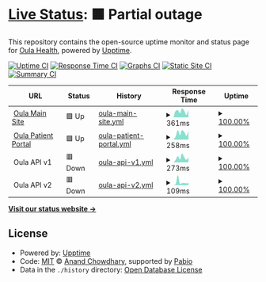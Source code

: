 # [Live Status](https://demo.upptime.js.org): <!--live status--> **🟧 Partial outage**

This repository contains the open-source uptime monitor and status page for [Oula Health](https://demo.upptime.js.org), powered by [Upptime](https://github.com/upptime/upptime).

[![Uptime CI](https://github.com/oula-health/status/workflows/Uptime%20CI/badge.svg)](https://github.com/oula-health/status/actions?query=workflow%3A%22Uptime+CI%22)
[![Response Time CI](https://github.com/oula-health/status/workflows/Response%20Time%20CI/badge.svg)](https://github.com/oula-health/status/actions?query=workflow%3A%22Response+Time+CI%22)
[![Graphs CI](https://github.com/oula-health/status/workflows/Graphs%20CI/badge.svg)](https://github.com/oula-health/status/actions?query=workflow%3A%22Graphs+CI%22)
[![Static Site CI](https://github.com/oula-health/status/workflows/Static%20Site%20CI/badge.svg)](https://github.com/oula-health/status/actions?query=workflow%3A%22Static+Site+CI%22)
[![Summary CI](https://github.com/oula-health/status/workflows/Summary%20CI/badge.svg)](https://github.com/oula-health/status/actions?query=workflow%3A%22Summary+CI%22)

<!--start: status pages-->
<!-- This summary is generated by Upptime (https://github.com/upptime/upptime) -->
<!-- Do not edit this manually, your changes will be overwritten -->
<!-- prettier-ignore -->
| URL | Status | History | Response Time | Uptime |
| --- | ------ | ------- | ------------- | ------ |
| <img alt="" src="https://icons.duckduckgo.com/ip3/oulahealth.com.ico" height="13"> [Oula Main Site](https://oulahealth.com) | 🟩 Up | [oula-main-site.yml](https://github.com/oula-health/status/commits/HEAD/history/oula-main-site.yml) | <details><summary><img alt="Response time graph" src="./graphs/oula-main-site/response-time-week.png" height="20"> 361ms</summary><br><a href="https://status.oulahealth.com/history/oula-main-site"><img alt="Response time 273" src="https://img.shields.io/endpoint?url=https%3A%2F%2Fraw.githubusercontent.com%2Foula-health%2Fstatus%2FHEAD%2Fapi%2Foula-main-site%2Fresponse-time.json"></a><br><a href="https://status.oulahealth.com/history/oula-main-site"><img alt="24-hour response time 422" src="https://img.shields.io/endpoint?url=https%3A%2F%2Fraw.githubusercontent.com%2Foula-health%2Fstatus%2FHEAD%2Fapi%2Foula-main-site%2Fresponse-time-day.json"></a><br><a href="https://status.oulahealth.com/history/oula-main-site"><img alt="7-day response time 361" src="https://img.shields.io/endpoint?url=https%3A%2F%2Fraw.githubusercontent.com%2Foula-health%2Fstatus%2FHEAD%2Fapi%2Foula-main-site%2Fresponse-time-week.json"></a><br><a href="https://status.oulahealth.com/history/oula-main-site"><img alt="30-day response time 279" src="https://img.shields.io/endpoint?url=https%3A%2F%2Fraw.githubusercontent.com%2Foula-health%2Fstatus%2FHEAD%2Fapi%2Foula-main-site%2Fresponse-time-month.json"></a><br><a href="https://status.oulahealth.com/history/oula-main-site"><img alt="1-year response time 273" src="https://img.shields.io/endpoint?url=https%3A%2F%2Fraw.githubusercontent.com%2Foula-health%2Fstatus%2FHEAD%2Fapi%2Foula-main-site%2Fresponse-time-year.json"></a></details> | <details><summary><a href="https://status.oulahealth.com/history/oula-main-site">100.00%</a></summary><a href="https://status.oulahealth.com/history/oula-main-site"><img alt="All-time uptime 100.00%" src="https://img.shields.io/endpoint?url=https%3A%2F%2Fraw.githubusercontent.com%2Foula-health%2Fstatus%2FHEAD%2Fapi%2Foula-main-site%2Fuptime.json"></a><br><a href="https://status.oulahealth.com/history/oula-main-site"><img alt="24-hour uptime 100.00%" src="https://img.shields.io/endpoint?url=https%3A%2F%2Fraw.githubusercontent.com%2Foula-health%2Fstatus%2FHEAD%2Fapi%2Foula-main-site%2Fuptime-day.json"></a><br><a href="https://status.oulahealth.com/history/oula-main-site"><img alt="7-day uptime 100.00%" src="https://img.shields.io/endpoint?url=https%3A%2F%2Fraw.githubusercontent.com%2Foula-health%2Fstatus%2FHEAD%2Fapi%2Foula-main-site%2Fuptime-week.json"></a><br><a href="https://status.oulahealth.com/history/oula-main-site"><img alt="30-day uptime 100.00%" src="https://img.shields.io/endpoint?url=https%3A%2F%2Fraw.githubusercontent.com%2Foula-health%2Fstatus%2FHEAD%2Fapi%2Foula-main-site%2Fuptime-month.json"></a><br><a href="https://status.oulahealth.com/history/oula-main-site"><img alt="1-year uptime 100.00%" src="https://img.shields.io/endpoint?url=https%3A%2F%2Fraw.githubusercontent.com%2Foula-health%2Fstatus%2FHEAD%2Fapi%2Foula-main-site%2Fuptime-year.json"></a></details>
| <img alt="" src="https://icons.duckduckgo.com/ip3/my.oulahealth.com.ico" height="13"> [Oula Patient Portal](https://my.oulahealth.com) | 🟩 Up | [oula-patient-portal.yml](https://github.com/oula-health/status/commits/HEAD/history/oula-patient-portal.yml) | <details><summary><img alt="Response time graph" src="./graphs/oula-patient-portal/response-time-week.png" height="20"> 258ms</summary><br><a href="https://status.oulahealth.com/history/oula-patient-portal"><img alt="Response time 215" src="https://img.shields.io/endpoint?url=https%3A%2F%2Fraw.githubusercontent.com%2Foula-health%2Fstatus%2FHEAD%2Fapi%2Foula-patient-portal%2Fresponse-time.json"></a><br><a href="https://status.oulahealth.com/history/oula-patient-portal"><img alt="24-hour response time 319" src="https://img.shields.io/endpoint?url=https%3A%2F%2Fraw.githubusercontent.com%2Foula-health%2Fstatus%2FHEAD%2Fapi%2Foula-patient-portal%2Fresponse-time-day.json"></a><br><a href="https://status.oulahealth.com/history/oula-patient-portal"><img alt="7-day response time 258" src="https://img.shields.io/endpoint?url=https%3A%2F%2Fraw.githubusercontent.com%2Foula-health%2Fstatus%2FHEAD%2Fapi%2Foula-patient-portal%2Fresponse-time-week.json"></a><br><a href="https://status.oulahealth.com/history/oula-patient-portal"><img alt="30-day response time 204" src="https://img.shields.io/endpoint?url=https%3A%2F%2Fraw.githubusercontent.com%2Foula-health%2Fstatus%2FHEAD%2Fapi%2Foula-patient-portal%2Fresponse-time-month.json"></a><br><a href="https://status.oulahealth.com/history/oula-patient-portal"><img alt="1-year response time 215" src="https://img.shields.io/endpoint?url=https%3A%2F%2Fraw.githubusercontent.com%2Foula-health%2Fstatus%2FHEAD%2Fapi%2Foula-patient-portal%2Fresponse-time-year.json"></a></details> | <details><summary><a href="https://status.oulahealth.com/history/oula-patient-portal">100.00%</a></summary><a href="https://status.oulahealth.com/history/oula-patient-portal"><img alt="All-time uptime 100.00%" src="https://img.shields.io/endpoint?url=https%3A%2F%2Fraw.githubusercontent.com%2Foula-health%2Fstatus%2FHEAD%2Fapi%2Foula-patient-portal%2Fuptime.json"></a><br><a href="https://status.oulahealth.com/history/oula-patient-portal"><img alt="24-hour uptime 100.00%" src="https://img.shields.io/endpoint?url=https%3A%2F%2Fraw.githubusercontent.com%2Foula-health%2Fstatus%2FHEAD%2Fapi%2Foula-patient-portal%2Fuptime-day.json"></a><br><a href="https://status.oulahealth.com/history/oula-patient-portal"><img alt="7-day uptime 100.00%" src="https://img.shields.io/endpoint?url=https%3A%2F%2Fraw.githubusercontent.com%2Foula-health%2Fstatus%2FHEAD%2Fapi%2Foula-patient-portal%2Fuptime-week.json"></a><br><a href="https://status.oulahealth.com/history/oula-patient-portal"><img alt="30-day uptime 100.00%" src="https://img.shields.io/endpoint?url=https%3A%2F%2Fraw.githubusercontent.com%2Foula-health%2Fstatus%2FHEAD%2Fapi%2Foula-patient-portal%2Fuptime-month.json"></a><br><a href="https://status.oulahealth.com/history/oula-patient-portal"><img alt="1-year uptime 100.00%" src="https://img.shields.io/endpoint?url=https%3A%2F%2Fraw.githubusercontent.com%2Foula-health%2Fstatus%2FHEAD%2Fapi%2Foula-patient-portal%2Fuptime-year.json"></a></details>
| <img alt="" src="https://icons.duckduckgo.com/ip3/null.ico" height="13"> Oula API v1 | 🟥 Down | [oula-api-v1.yml](https://github.com/oula-health/status/commits/HEAD/history/oula-api-v1.yml) | <details><summary><img alt="Response time graph" src="./graphs/oula-api-v1/response-time-week.png" height="20"> 273ms</summary><br><a href="https://status.oulahealth.com/history/oula-api-v1"><img alt="Response time 200" src="https://img.shields.io/endpoint?url=https%3A%2F%2Fraw.githubusercontent.com%2Foula-health%2Fstatus%2FHEAD%2Fapi%2Foula-api-v1%2Fresponse-time.json"></a><br><a href="https://status.oulahealth.com/history/oula-api-v1"><img alt="24-hour response time 272" src="https://img.shields.io/endpoint?url=https%3A%2F%2Fraw.githubusercontent.com%2Foula-health%2Fstatus%2FHEAD%2Fapi%2Foula-api-v1%2Fresponse-time-day.json"></a><br><a href="https://status.oulahealth.com/history/oula-api-v1"><img alt="7-day response time 273" src="https://img.shields.io/endpoint?url=https%3A%2F%2Fraw.githubusercontent.com%2Foula-health%2Fstatus%2FHEAD%2Fapi%2Foula-api-v1%2Fresponse-time-week.json"></a><br><a href="https://status.oulahealth.com/history/oula-api-v1"><img alt="30-day response time 224" src="https://img.shields.io/endpoint?url=https%3A%2F%2Fraw.githubusercontent.com%2Foula-health%2Fstatus%2FHEAD%2Fapi%2Foula-api-v1%2Fresponse-time-month.json"></a><br><a href="https://status.oulahealth.com/history/oula-api-v1"><img alt="1-year response time 200" src="https://img.shields.io/endpoint?url=https%3A%2F%2Fraw.githubusercontent.com%2Foula-health%2Fstatus%2FHEAD%2Fapi%2Foula-api-v1%2Fresponse-time-year.json"></a></details> | <details><summary><a href="https://status.oulahealth.com/history/oula-api-v1">100.00%</a></summary><a href="https://status.oulahealth.com/history/oula-api-v1"><img alt="All-time uptime 99.98%" src="https://img.shields.io/endpoint?url=https%3A%2F%2Fraw.githubusercontent.com%2Foula-health%2Fstatus%2FHEAD%2Fapi%2Foula-api-v1%2Fuptime.json"></a><br><a href="https://status.oulahealth.com/history/oula-api-v1"><img alt="24-hour uptime 99.99%" src="https://img.shields.io/endpoint?url=https%3A%2F%2Fraw.githubusercontent.com%2Foula-health%2Fstatus%2FHEAD%2Fapi%2Foula-api-v1%2Fuptime-day.json"></a><br><a href="https://status.oulahealth.com/history/oula-api-v1"><img alt="7-day uptime 100.00%" src="https://img.shields.io/endpoint?url=https%3A%2F%2Fraw.githubusercontent.com%2Foula-health%2Fstatus%2FHEAD%2Fapi%2Foula-api-v1%2Fuptime-week.json"></a><br><a href="https://status.oulahealth.com/history/oula-api-v1"><img alt="30-day uptime 100.00%" src="https://img.shields.io/endpoint?url=https%3A%2F%2Fraw.githubusercontent.com%2Foula-health%2Fstatus%2FHEAD%2Fapi%2Foula-api-v1%2Fuptime-month.json"></a><br><a href="https://status.oulahealth.com/history/oula-api-v1"><img alt="1-year uptime 99.98%" src="https://img.shields.io/endpoint?url=https%3A%2F%2Fraw.githubusercontent.com%2Foula-health%2Fstatus%2FHEAD%2Fapi%2Foula-api-v1%2Fuptime-year.json"></a></details>
| <img alt="" src="https://icons.duckduckgo.com/ip3/null.ico" height="13"> Oula API v2 | 🟥 Down | [oula-api-v2.yml](https://github.com/oula-health/status/commits/HEAD/history/oula-api-v2.yml) | <details><summary><img alt="Response time graph" src="./graphs/oula-api-v2/response-time-week.png" height="20"> 109ms</summary><br><a href="https://status.oulahealth.com/history/oula-api-v2"><img alt="Response time 229" src="https://img.shields.io/endpoint?url=https%3A%2F%2Fraw.githubusercontent.com%2Foula-health%2Fstatus%2FHEAD%2Fapi%2Foula-api-v2%2Fresponse-time.json"></a><br><a href="https://status.oulahealth.com/history/oula-api-v2"><img alt="24-hour response time 75" src="https://img.shields.io/endpoint?url=https%3A%2F%2Fraw.githubusercontent.com%2Foula-health%2Fstatus%2FHEAD%2Fapi%2Foula-api-v2%2Fresponse-time-day.json"></a><br><a href="https://status.oulahealth.com/history/oula-api-v2"><img alt="7-day response time 109" src="https://img.shields.io/endpoint?url=https%3A%2F%2Fraw.githubusercontent.com%2Foula-health%2Fstatus%2FHEAD%2Fapi%2Foula-api-v2%2Fresponse-time-week.json"></a><br><a href="https://status.oulahealth.com/history/oula-api-v2"><img alt="30-day response time 152" src="https://img.shields.io/endpoint?url=https%3A%2F%2Fraw.githubusercontent.com%2Foula-health%2Fstatus%2FHEAD%2Fapi%2Foula-api-v2%2Fresponse-time-month.json"></a><br><a href="https://status.oulahealth.com/history/oula-api-v2"><img alt="1-year response time 229" src="https://img.shields.io/endpoint?url=https%3A%2F%2Fraw.githubusercontent.com%2Foula-health%2Fstatus%2FHEAD%2Fapi%2Foula-api-v2%2Fresponse-time-year.json"></a></details> | <details><summary><a href="https://status.oulahealth.com/history/oula-api-v2">100.00%</a></summary><a href="https://status.oulahealth.com/history/oula-api-v2"><img alt="All-time uptime 99.99%" src="https://img.shields.io/endpoint?url=https%3A%2F%2Fraw.githubusercontent.com%2Foula-health%2Fstatus%2FHEAD%2Fapi%2Foula-api-v2%2Fuptime.json"></a><br><a href="https://status.oulahealth.com/history/oula-api-v2"><img alt="24-hour uptime 99.99%" src="https://img.shields.io/endpoint?url=https%3A%2F%2Fraw.githubusercontent.com%2Foula-health%2Fstatus%2FHEAD%2Fapi%2Foula-api-v2%2Fuptime-day.json"></a><br><a href="https://status.oulahealth.com/history/oula-api-v2"><img alt="7-day uptime 100.00%" src="https://img.shields.io/endpoint?url=https%3A%2F%2Fraw.githubusercontent.com%2Foula-health%2Fstatus%2FHEAD%2Fapi%2Foula-api-v2%2Fuptime-week.json"></a><br><a href="https://status.oulahealth.com/history/oula-api-v2"><img alt="30-day uptime 100.00%" src="https://img.shields.io/endpoint?url=https%3A%2F%2Fraw.githubusercontent.com%2Foula-health%2Fstatus%2FHEAD%2Fapi%2Foula-api-v2%2Fuptime-month.json"></a><br><a href="https://status.oulahealth.com/history/oula-api-v2"><img alt="1-year uptime 99.99%" src="https://img.shields.io/endpoint?url=https%3A%2F%2Fraw.githubusercontent.com%2Foula-health%2Fstatus%2FHEAD%2Fapi%2Foula-api-v2%2Fuptime-year.json"></a></details>

<!--end: status pages-->

[**Visit our status website →**](https://status.oulahealth.com)

## License

- Powered by: [Upptime](https://github.com/upptime/upptime)
- Code: [MIT](./LICENSE) © [Anand Chowdhary](https://anandchowdhary.com), supported by [Pabio](https://pabio.com)
- Data in the `./history` directory: [Open Database License](https://opendatacommons.org/licenses/odbl/1-0/)
